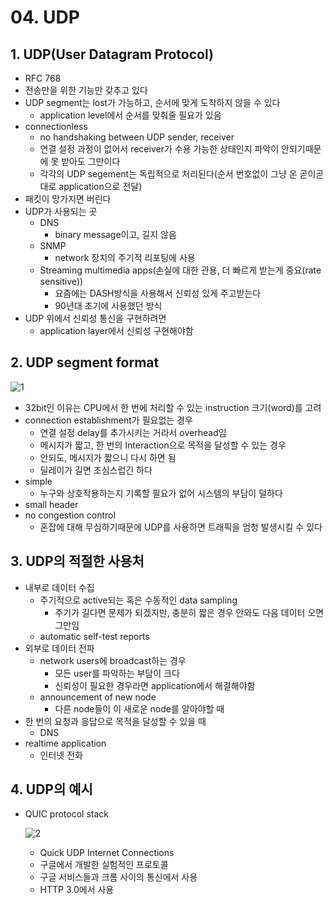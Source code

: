 # 04. UDP

## 1. UDP(User Datagram Protocol)

- RFC 768
- 전송만을 위한 기능만 갖추고 있다
- UDP segment는 lost가 가능하고, 순서에 맞게 도착하지 않을 수 있다
  - application level에서 순서를 맞춰줄 필요가 있음
- connectionless
  - no handshaking between UDP sender, receiver
  - 연결 설정 과정이 없어서 receiver가 수용 가능한 상태인지 파악이 안되기때문에 못 받아도 그만이다
  - 각각의 UDP segement는 독립적으로 처리된다(순서 번호없이 그냥 온 곧이곧대로 application으로 전달)
- 패킷이 망가지면 버린다
- UDP가 사용되는 곳
  - DNS
    - binary message이고, 길지 않음
  - SNMP
    - network 장치의 주기적 리포팅에 사용
  - Streaming multimedia apps(손실에 대한 관용, 더 빠르게 받는게 중요(rate sensitive))
    - 요즘에는 DASH방식을 사용해서 신뢰성 있게 주고받는다
    - 90년대 초기에 사용했던 방식
- UDP 위에서 신뢰성 통신을 구현하려면
  - application layer에서 신뢰성 구현해야함

## 2. UDP segment format

![1](https://user-images.githubusercontent.com/48282185/179899619-e40aa84a-d028-4be7-a6c4-ed28c38beeb6.png)

- 32bit인 이유는 CPU에서 한 번에 처리할 수 있는 instruction 크기(word)를 고려
- connection establishment가 필요없는 경우
  - 연결 설정 delay를 추가시키는 거라서 overhead임
  - 메시지가 짧고, 한 번의 Interaction으로 목적을 달성할 수 있는 경우
  - 안되도, 메시지가 짧으니 다시 하면 됨
  - 딜레이가 길면 조심스럽긴 하다
- simple
  - 누구와 상호작용하는지 기록할 필요가 없어 시스템의 부담이 덜하다
- small header
- no congestion control
  - 혼잡에 대해 무심하기때문에 UDP를 사용하면 트래픽을 엄청 발생시킬 수 있다

## 3. UDP의 적절한 사용처

- 내부로 데이터 수집
  - 주기적으로 active되는 혹은 수동적인 data sampling
    - 주기가 길다면 문제가 되겠지만, 충분히 짧은 경우 안와도 다음 데이터 오면 그만임
  - automatic self-test reports
- 외부로 데이터 전파
  - network users에 broadcast하는 경우
    - 모든 user를 파악하는 부담이 크다
    - 신뢰성이 필요한 경우라면 application에서 해결해야함
  - announcement of new node
    - 다른 node들이 이 새로운 node를 알아야할 때
- 한 번의 요청과 응답으로 목적을 달성할 수 있을 때
  - DNS
- realtime application
  - 인터넷 전화

## 4. UDP의 예시

- QUIC protocol stack

  ![2](https://user-images.githubusercontent.com/48282185/179899602-ce878ee2-1be3-4ad6-90c3-6867dd6c6bc3.png)

  - Quick UDP Internet Connections
  - 구글에서 개발한 실험적인 프로토콜
  - 구글 서비스들과 크롬 사이의 통신에서 사용
  - HTTP 3.0에서 사용
